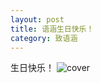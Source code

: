 ```yaml
---
layout: post
title: 语涵生日快乐！
category: 致语涵
---
```

生日快乐！
![cover](https://p.ananas.chaoxing.com/star3/origin/a597aad1f2d847c6b775190de47471ef.png)
